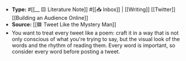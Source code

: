 - **Type:** #[[__ 🟨 Literature Note]] #[[📥 Inbox]] | [[Writing]] [[Twitter]] [[Building an Audience Online]]
- **Source:** [[🟦 Tweet Like the Mystery Man]]
- You want to treat every tweet like a poem: craft it in a way that is not only conscious of what you're trying to say, but the visual look of the words and the rhythm of reading them. Every word is important, so consider every word before posting a tweet. 
